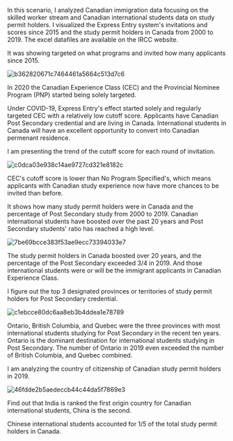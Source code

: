 In this scenario, I analyzed Canadian immigration data focusing on the skilled worker stream and Canadian international students data on study permit holders. I visualized the Express Entry system's invitations and scores since 2015 and the study permit holders in Canada from 2000 to 2019. The excel datafiles are available on the IRCC website. 

It was showing targeted on what programs and invited how many applicants since 2015.

![b362820671c7464461a5664c513d7c6](https://user-images.githubusercontent.com/72532551/105650227-18839200-5e81-11eb-94ea-b802d059d956.png)

In 2020 the Canadian Experience Class (CEC) and the Provincial Nominee Program (PNP) started being solely targeted. 

Under COVID-19, Express Entry's effect started solely and regularly targeted CEC with a relatively low cutoff score. Applicants have Canadian Post Secondary credential and are living in Canada. International students in Canada will have an excellent opportunity to convert into Canadian permenant residence.

I am presenting the trend of the cutoff score for each round of invitation. 

![c0dca03e938c14ae9727cd321e8182c](https://user-images.githubusercontent.com/72532551/105650241-2507ea80-5e81-11eb-9da5-2349438025cf.png)

CEC's cutoff score is lower than No Program Specified's, which means applicants with Canadian study experience now have more chances to be invited than before.

It shows how many study permit holders were in Canada and the percentage of Post Secondary study from 2000 to 2019. Canadian international students have boosted over the past 20 years and Post Secondary students' ratio has reached a high level.

![7be69bcce383f53ae9ecc73394033e7](https://user-images.githubusercontent.com/72532551/105650252-33560680-5e81-11eb-9e77-098923f3f081.png)

The study permit holders in Canada boosted over 20 years, and the percentage of the Post Secondary exceeded 3/4 in 2019. And those international students were or will be the immigrant applicants in Canadian Experience Class.

I figure out the top 3 designated provinces or territories of study permit holders for Post Secondary credential.

![c1ebcce80dc6aa8eb3b4ddea1e78789](https://user-images.githubusercontent.com/72532551/105650260-3f41c880-5e81-11eb-8c3f-3da7b42e8bd5.png)

Ontario, British Columbia, and Quebec were the three provinces with most international students studying for Post Secondary in the recent ten years. Ontario is the dominant destination for international students studying in Post Secondary. The number of Ontario in 2019 even exceeded the number of British Columbia, and Quebec combined.

I am analyzing the country of citizenship of Canadian study permit holders in 2019.

![46fdde2b5aedeccb44c44da5f7869e3](https://user-images.githubusercontent.com/72532551/105650271-48329a00-5e81-11eb-9046-2ff7c1dac7e6.png)

Find out that India is ranked the first origin country for Canadian international students, China is the second.     

Chinese international students accounted for 1/5 of the total study permit holders in Canada. 
